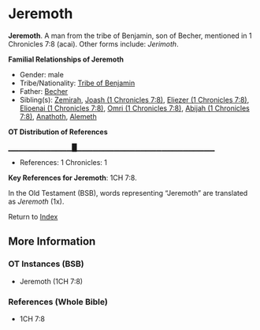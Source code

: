 # Jeremoth
**Jeremoth**. 
A man from the tribe of Benjamin, son of Becher, mentioned in 1 Chronicles 7:8 (acai). 
Other forms include: 
*Jerimoth*. 




**Familial Relationships of Jeremoth**


* Gender: male
* Tribe/Nationality: [Tribe of Benjamin](../../../groups/md/acai/Benjamin.md)
* Father: [Becher](Becher.md)
* Sibling(s): [Zemirah](Zemirah.md), [Joash (1 Chronicles 7:8)](Joash.7.md), [Eliezer (1 Chronicles 7:8)](Eliezer.4.md), [Elioenai (1 Chronicles 7:8)](Elioenai.3.md), [Omri (1 Chronicles 7:8)](Omri.2.md), [Abijah (1 Chronicles 7:8)](Abijah.5.md), [Anathoth](Anathoth.md), [Alemeth](Alemeth.md)


**OT Distribution of References**

▁▁▁▁▁▁▁▁▁▁▁▁█▁▁▁▁▁▁▁▁▁▁▁▁▁▁▁▁▁▁▁▁▁▁▁▁▁▁
* References: 1 Chronicles: 1



**Key References for Jeremoth**: 
1CH 7:8. 


In the Old Testament (BSB), words representing “Jeremoth” are translated as 
*Jeremoth* (1x). 




Return to [Index](00-Index.md)

## More Information

### OT Instances (BSB)

* Jeremoth (1CH 7:8)



### References (Whole Bible)

* 1CH 7:8



